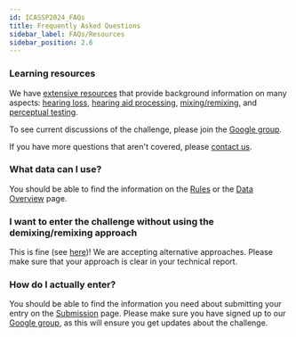 ```yaml
---
id: ICASSP2024_FAQs
title: Frequently Asked Questions
sidebar_label: FAQs/Resources
sidebar_position: 2.6
---
```


### Learning resources

We have [extensive resources](../../learning_resources/learning_intro) that provide background information on many aspects: [hearing loss](../../category/hearing-impairment), [hearing aid processing](../../category/hearing-aid-processing), [mixing/remixing](../../category/audio-mixing), and [perceptual testing](../../category/perceptual-testing).

To see current discussions of the challenge, please join the [Google group](https://groups.google.com/g/cadenza-challenge).

If you have more questions that aren't covered, please [contact us](http://cadenzachallenge.org/contact).


### What data can I use?
You should be able to find the information on the [Rules](ICASSP2024_rules) or the [Data Overview](../data/data_overview) page.

### I want to enter the challenge without using the demixing/remixing approach
This is fine (see [here](../intro))! We are accepting alternative approaches. Please make sure that your approach is clear in your technical report.

### How do I actually enter?
You should be able to find the information you need about submitting your entry on the [Submission](ICASSP2024_submission) page. Please make sure you have signed up to our [Google group](https://groups.google.com/g/cadenza-challenge), as this will ensure you get updates about the challenge.





